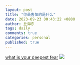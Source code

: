```yaml
---
layout: post
title: "你最害怕的是什么"
date: 2023-09-23 00:43:22 +0800
author: 丘海东 
tags: daily
comments: true
categories: personal
published: true
---
```

[what is your deepest fear](https://wx4.sinaimg.cn/large/780bc50fgy1hi5uf621moj21z418gu0x.jpg)
![](http://img.mp.itc.cn/upload/20170425/5671b6c4bc344b788c8b9325ab3ff046_th.jpeg)
